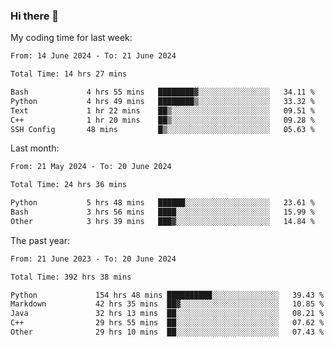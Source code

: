 ### Hi there 👋

My coding time for last week:

<!--START_SECTION:week-->

```txt
From: 14 June 2024 - To: 21 June 2024

Total Time: 14 hrs 27 mins

Bash             4 hrs 55 mins   ████████▓░░░░░░░░░░░░░░░░   34.11 %
Python           4 hrs 49 mins   ████████▒░░░░░░░░░░░░░░░░   33.32 %
Text             1 hr 22 mins    ██▒░░░░░░░░░░░░░░░░░░░░░░   09.51 %
C++              1 hr 20 mins    ██▒░░░░░░░░░░░░░░░░░░░░░░   09.28 %
SSH Config       48 mins         █▒░░░░░░░░░░░░░░░░░░░░░░░   05.63 %
```

<!--END_SECTION:week-->

Last month:

<!--START_SECTION:month-->

```txt
From: 21 May 2024 - To: 20 June 2024

Total Time: 24 hrs 36 mins

Python           5 hrs 48 mins   ██████░░░░░░░░░░░░░░░░░░░   23.61 %
Bash             3 hrs 56 mins   ████░░░░░░░░░░░░░░░░░░░░░   15.99 %
Other            3 hrs 39 mins   ███▓░░░░░░░░░░░░░░░░░░░░░   14.84 %
```

<!--END_SECTION:month-->

The past year:

<!--START_SECTION:year-->

```txt
From: 21 June 2023 - To: 20 June 2024

Total Time: 392 hrs 38 mins

Python             154 hrs 48 mins ██████████░░░░░░░░░░░░░░░   39.43 %
Markdown           42 hrs 35 mins  ██▓░░░░░░░░░░░░░░░░░░░░░░   10.85 %
Java               32 hrs 13 mins  ██░░░░░░░░░░░░░░░░░░░░░░░   08.21 %
C++                29 hrs 55 mins  ██░░░░░░░░░░░░░░░░░░░░░░░   07.62 %
Other              29 hrs 10 mins  ██░░░░░░░░░░░░░░░░░░░░░░░   07.43 %
```

<!--END_SECTION:year-->
